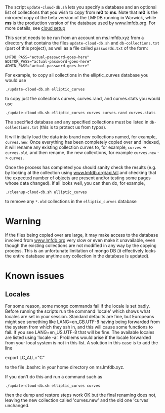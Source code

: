 
The script `update-cloud-db.sh` lets you specify a database and an optional list of collections that you wish to copy from **m0** to **ms**.  Note that **m0** is the mirrored copy of the beta version of the LMFDB running in Warwick, while **ms** is the production version of the database used by www.lmfdb.org. For more details, see [cloud setup](https://github.com/edgarcosta/lmfdb-gce/tree/master/setup)

This script needs to be run from an account on ms.lmfdb.xyz from a directory that contains the files `update-cloud-db.sh` and `db-collections.txt` (part of this project), as well as a file called `passwords.txt` of the form:

```
LMFDB_PASS="actual-password-goes-here"
EDITOR_PASS="actual-password-goes-here"
ADMIN_PASS="actual-password-goes-here"
```

For example, to copy all collections in the elliptic_curves database you would use

```
./update-cloud-db.sh elliptic_curves
```

to copy just the collections curves, curves.rand, and curves.stats you would use

```
./update-cloud-db.sh elliptic_curves curves curves.rand curves.stats
```

The specified database and any specified collections must be listed in `db-collections.txt` (this is to protect us from typos).

It will initially load the data into brand new collections named, for example, `curves.new`.  Once everything has been completely copied over and indexed, it will rename any existing collection curves to, for example, `curves` -> `curves.old`, and then rename, the new collections, for example `curves.new` -> `curves`.


Once the process has completed you should sanity check the results (e.g. by looking at the collection using www.lmfdb.org/api/all and checking that the expected number of objects are present and/or testing some pages whose data changed). 
If all looks well, you can then do, for example,

```
./cleanup-cloud-db.sh elliptic_curves
```

to remove any `*.old` collections in the `elliptic_curves` database

# Warning

If the files being copied over are large, it may make access to the database involved from www.lmfdb.org very slow or even make it unavailable, even though the existing collections are not modified in any way by the copying process. 
This is an unfortunate limitation of mongo DB (it effectively locks the entire database anytime any collection in the database is updated).

# Known issues

## Locales

For some reason, some mongo commands fail if the locale is set badly.
Before running the scripts run the command 'locale' which shows what
locales are set in your session.  Standard defaults are fine, but
Europeans might see something like LANG=en_GB.UTF-8 having being
forwarded from the system from which they ssh in, and this will cause
some functions to fail.  If you see LANG=en_US.UTF-8 that will be
fine.  The available locales are listed using 'locale -a'.  Problems
would arise if the locale forwarded from your local system is not in
this list.  A solution in this case is to add the line

export LC_ALL="C"

to the file .bashrc in your home directory on ms.lmfdb.xyz.

If you don't do this and run a command such as

```
./update-cloud-db.sh elliptic_curves curves
```

then the dump and restore steps work OK but the final renaming does
not, leaving the new collection called 'curves.new' and the old one
'curves' unchanged.
